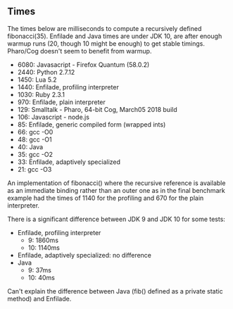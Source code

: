 ## Times

The times below are milliseconds to compute a recursively defined fibonacci(35).
Enfilade and Java times are under JDK 10, are after enough warmup runs (20,
though 10 might be enough) to get stable timings. Pharo/Cog doesn't seem to
benefit from warmup.

* 6080: Javasacript - Firefox Quantum (58.0.2)
* 2440: Python 2.7.12
* 1450: Lua 5.2
* 1440: Enfilade, profiling interpreter
* 1030: Ruby 2.3.1
* 970: Enfilade, plain interpreter
* 129: Smalltalk - Pharo, 64-bit Cog, March05 2018 build
* 106: Javascript - node.js
* 85: Enfilade, generic compiled form (wrapped ints)
* 66: gcc -O0
* 48: gcc -O1
* 40: Java
* 35: gcc -O2
* 33: Enfilade, adaptively specialized 
* 21: gcc -O3

An implementation of fibonacci() where the recursive reference is available as an
immediate binding rather than an outer one as in the final benchmark example had
the times of 1140 for the profiling and 670 for the plain interpreter.

There is a significant difference between JDK 9 and JDK 10 for some tests:

* Enfilade, profiling interpreter
  * 9: 1860ms
  * 10: 1140ms 
* Enfilade, adaptively specialized: no difference
* Java
  * 9: 37ms
  * 10: 40ms

Can't explain the difference between Java (fib() defined as a private static
method) and Enfilade.
